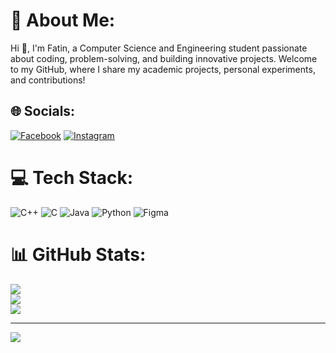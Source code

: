# 💫 About Me:
Hi 👋, I'm Fatin, a Computer Science and Engineering student passionate about coding, problem-solving, and building innovative projects. Welcome to my GitHub, where I share my academic projects, personal experiments, and contributions!


## 🌐 Socials:
[![Facebook](https://img.shields.io/badge/Facebook-%231877F2.svg?logo=Facebook&logoColor=white)](https://facebook.com/fatin.anzum.1) [![Instagram](https://img.shields.io/badge/Instagram-%23E4405F.svg?logo=Instagram&logoColor=white)](https://instagram.com/fatin_anzum) 

# 💻 Tech Stack:
![C++](https://img.shields.io/badge/c++-%2300599C.svg?style=for-the-badge&logo=c%2B%2B&logoColor=white) ![C](https://img.shields.io/badge/c-%2300599C.svg?style=for-the-badge&logo=c&logoColor=white) ![Java](https://img.shields.io/badge/java-%23ED8B00.svg?style=for-the-badge&logo=openjdk&logoColor=white) ![Python](https://img.shields.io/badge/python-3670A0?style=for-the-badge&logo=python&logoColor=ffdd54) ![Figma](https://img.shields.io/badge/figma-%23F24E1E.svg?style=for-the-badge&logo=figma&logoColor=white)
# 📊 GitHub Stats:
![](https://github-readme-stats.vercel.app/api?username=Fatin-Anzum&theme=github_dark&hide_border=false&include_all_commits=false&count_private=false)<br/>
![](https://nirzak-streak-stats.vercel.app/?user=Fatin-Anzum&theme=github_dark&hide_border=false)<br/>
![](https://github-readme-stats.vercel.app/api/top-langs/?username=Fatin-Anzum&theme=github_dark&hide_border=false&include_all_commits=false&count_private=false&layout=compact)

---
[![](https://visitcount.itsvg.in/api?id=Fatin-Anzum&icon=0&color=0)](https://visitcount.itsvg.in)

<!-- Proudly created with GPRM ( https://gprm.itsvg.in ) -->
